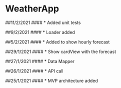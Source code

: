 # WeatherApp


##11/2/2021
    #### * Added unit tests

##9/2/2021
    #### * Loader added

##5/2/2021
    #### * Added to show hourly forecast

##29/1/2021
    #### * Show cardView with the forecast

##27/1/2021
    #### * Data Mapper

 ##26/1/2021
     #### * API call

##25/1/2021
     #### * MVP architecture added
